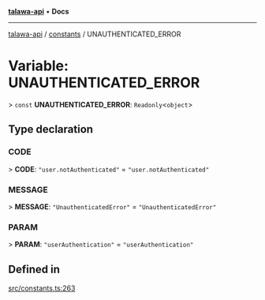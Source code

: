 [**talawa-api**](../../README.md) • **Docs**

***

[talawa-api](../../modules.md) / [constants](../README.md) / UNAUTHENTICATED\_ERROR

# Variable: UNAUTHENTICATED\_ERROR

\> `const` **UNAUTHENTICATED\_ERROR**: `Readonly`\<`object`\>

## Type declaration

### CODE

\> **CODE**: `"user.notAuthenticated"` = `"user.notAuthenticated"`

### MESSAGE

\> **MESSAGE**: `"UnauthenticatedError"` = `"UnauthenticatedError"`

### PARAM

\> **PARAM**: `"userAuthentication"` = `"userAuthentication"`

## Defined in

[src/constants.ts:263](https://github.com/PalisadoesFoundation/talawa-api/blob/d0c167bb942c4778fba221c2cdd27665fc7dbf61/src/constants.ts#L263)
